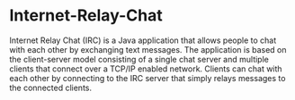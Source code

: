 # Internet-Relay-Chat
Internet Relay Chat (IRC) is a Java application that allows people to chat with each other by exchanging text messages. The application is based on the client-server model consisting of a single chat server and multiple clients that connect over a TCP/IP enabled network. Clients can chat with each other by connecting to the IRC server that simply relays messages to the connected clients. 
